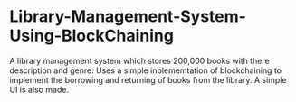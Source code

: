 # Library-Management-System-Using-BlockChaining
A library management system which stores 200,000 books with there description and genre. Uses a simple inplememtation of blockchaining to implement the borrowing and returning of books from the library. A simple UI is also made.
